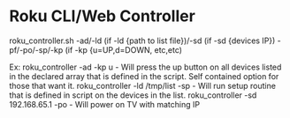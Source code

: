 # Roku CLI/Web Controller

roku_controller.sh -ad/-ld (if -ld {path to list file})/-sd (if -sd {devices IP}) -pf/-po/-sp/-kp (if -kp {u=UP,d=DOWN, etc,etc)

Ex:
roku_controller -ad -kp u - Will press the up button on all devices listed in the declared array that is defined in the script. Self contained option for those that want it.
roku_controller -ld /tmp/list -sp - Will run setup routine that is defined in script on the devices in the list.
roku_controller -sd 192.168.65.1 -po - Will power on TV with matching IP 
